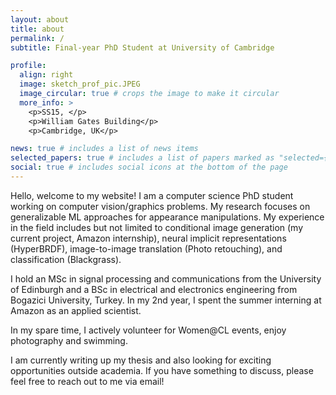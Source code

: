 ```yaml
---
layout: about
title: about
permalink: /
subtitle: Final-year PhD Student at University of Cambridge

profile:
  align: right
  image: sketch_prof_pic.JPEG
  image_circular: true # crops the image to make it circular
  more_info: >
    <p>SS15, </p>
    <p>William Gates Building</p>
    <p>Cambridge, UK</p>

news: true # includes a list of news items
selected_papers: true # includes a list of papers marked as "selected={true}"
social: true # includes social icons at the bottom of the page
---
```


Hello, welcome to my website! I am a computer science PhD student working on computer vision/graphics problems. 
My research focuses on generalizable ML approaches for appearance manipulations. 
My experience in the field includes but not limited to conditional image generation (my current project, Amazon internship),
neural implicit representations (HyperBRDF), image-to-image translation (Photo retouching), and classification (Blackgrass). 

I hold an MSc in signal processing and communications from the University of Edinburgh and a BSc in electrical and electronics engineering from Bogazici University, Turkey.
In my 2nd year, I spent the summer interning at Amazon as an applied scientist. 

In my spare time, I actively volunteer for Women@CL events, enjoy photography and swimming.

I am currently writing up my thesis and also looking for exciting opportunities outside academia.
If you have something to discuss, please feel free to reach out to me via email!
